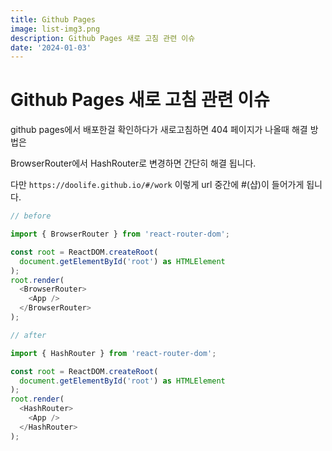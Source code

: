 ```yaml
---
title: Github Pages
image: list-img3.png
description: Github Pages 새로 고침 관련 이슈
date: '2024-01-03'
---
```


Github Pages 새로 고침 관련 이슈
=============

github pages에서 배포한걸 확인하다가 새로고침하면 404 페이지가 나올때 해결 방법은

BrowserRouter에서 HashRouter로 변경하면 간단히 해결 됩니다.

다만 `https://doolife.github.io/#/work` 이렇게 url 중간에 #(샵)이 들어가게 됩니다.

```javascript
// before

import { BrowserRouter } from 'react-router-dom';

const root = ReactDOM.createRoot(
  document.getElementById('root') as HTMLElement
);
root.render(
  <BrowserRouter>
    <App />
  </BrowserRouter>
);
```


```javascript
// after

import { HashRouter } from 'react-router-dom';

const root = ReactDOM.createRoot(
  document.getElementById('root') as HTMLElement
);
root.render(
  <HashRouter>
    <App />
  </HashRouter>
);
```